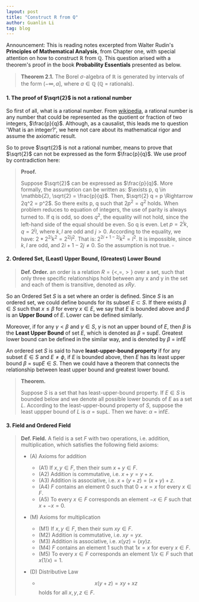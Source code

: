 ```yaml
---
layout: post
title: "Construct R from Q"
author: Guanlin Li
tag: blog
---
```


Announcement: This is reading notes excerpted from Walter Rudin's **Principles of Mathematical Analysis**, from Chapter one, with special attention on how to construct $\mathbb{R}$ from $\mathbb{Q}$. This question arised with a theorem's proof in the book **Probability Essentials** presented as below. 

> **Theorem 2.1.**
> The Borel  $\sigma$-algebra of  $\mathbb{R}$ is generated by intervals of the form $(-\infty, a]$, where $a \in \mathbb{Q}$ ($\mathbb{Q}$ = rationals).

#### 1. The proof of $\sqrt{2}$ is not a rational number

So first of all, what is a rational number. From <a href="https://en.wikipedia.org/wiki/Rational_number">wikipedia</a>, a rational number is any number that could be represented as the quotient or fraction of two integers, $\frac{p}{q}$. Although, as a causalist, this leads me to question 'What is an integer?', we here not care about its mathematical rigor and assume the axiomatic result. 

So to prove $\sqrt{2}$ is not a rational number, means to prove that $\sqrt{2}$ can not be expressed as the form $\frac{p}{q}$. We use proof by contradiction here: 

> **Proof.** 
>
> Suppose $\sqrt{2}$ can be expressed as $\frac{p}{q}$. More formally, the assumption can be written as: $\exists p, q \in \mathbb{Z}, \sqrt{2} = \frac{p}{q}$. Then, $\sqrt{2} q = p \Rightarrow 2q^2 = p^2$. So there exits p, q such that $2p^2 = q^2$ holds. When problem reduces to equation of integers, the use of parity is always turned to. If q is odd, so does $q^2$, the equality will not hold, since the left-hand side of the equal should be even. So q is even. Let $p = 2^{i}k$, $q=2^{j}l$, where $k, l$ are odd and $j > 0$. According to the equality, we have: $2 * 2^{2i}k^2 = 2^{2j}l^2$. That is: $2^{2i+1-2j}k^2 = l^2$. It is impossible, since $k, l$ are odd, and $2i+1-2j \ne 0$. So the assumption is not true. $\square$

#### 2. Ordered Set, (Least) Upper Bound, (Greatest) Lower Bound

> **Def. Order.** an order is a relation $R=\{<,=,>\}$ over a set, such that only three specific relationships hold between any x and y in the set and each of them is transitive, denoted as $xRy$.

So an Ordered Set $S$ is a set where an order is defined. Since $S$ is an ordered set, we could define bounds for its subset $E \subset S$. If there exists $\beta \in S$ such that $x \le \beta$ for every $x \in E$, we say that $E$ is bounded above and $\beta$ is an **Upper Bound** of $E$. Lower can be defined similarly.

Moreover, if for any $\gamma < \beta$ and $\gamma \in S$, $\gamma$ is not an upper bound of $E$, then $\beta$ is the **Least Upper Bound** of set $E$, which is denoted as $\beta$ = sup$E$. Greatest lower bound can be defined in the similar way, and is denoted by $\beta$ = inf$E$

An ordered set $S$ is said to have **least-upper-bound property** if for any subset $E \in S$ and $E \ne \phi$, if $E$ is bounded above, then $E$ has its least upper bound $\beta$ = sup$E \in S$. Then we could have a theorem that connects the relationship between least upper bound and greatest lower bound.

> **Theorem.**
>
> Suppose $S$ is a set that has least-upper-bound property. If $E \in S$ is bounded below and we denote all possible lower bounds of $E$ as a set $L$. According to the least-upper-bound property of $S$, suppose the least uppper bound of $L$ is $\alpha$ = sup$L$. Then we have: $\alpha$ = inf$E$.

#### 3. Field and Ordered Field

> **Def. Field.** A field is a set $F$ with two operations, i.e. addition, multiplication, which satisfies the following field axioms: 
>
> - (A) Axioms for addition
>
>   - (A1) If $x, y \in F$, then their sum $x + y \in F$.
>   - (A2) Addition is commutative, i.e. $x + y = y + x$.
>   - (A3) Addition is associative, i.e. $x + (y + z) = (x + y) + z$.
>   - (A4) $F$ contains an element 0 such that $0 + x = x$ for every $x \in F$.
>   - (A5) To every $x \in F$ corresponds an element  $-x \in F$ such that $x + -x = 0$.
>
> - (M) Axioms for multiplication
>
>   - (M1) If $x, y \in F$, then their sum $x y \in F$.
>   - (M2) Addition is commutative, i.e. $x y = y  x$.
>   - (M3) Addition is associative, i.e. $x  (y  z) = (x  y)  z$.
>   - (M4) $F$ contains an element 1 such that $1  x = x$ for every $x \in F$.
>   - (M5) To every $x \in F$ corresponds an element  $1/x \in F$ such that $x  (1/x) = 1$.
>
> - (D) Distributive Law  
>
>   - $$x(y + z) = xy + xz$$ holds for all $x, y, z \in F$.

